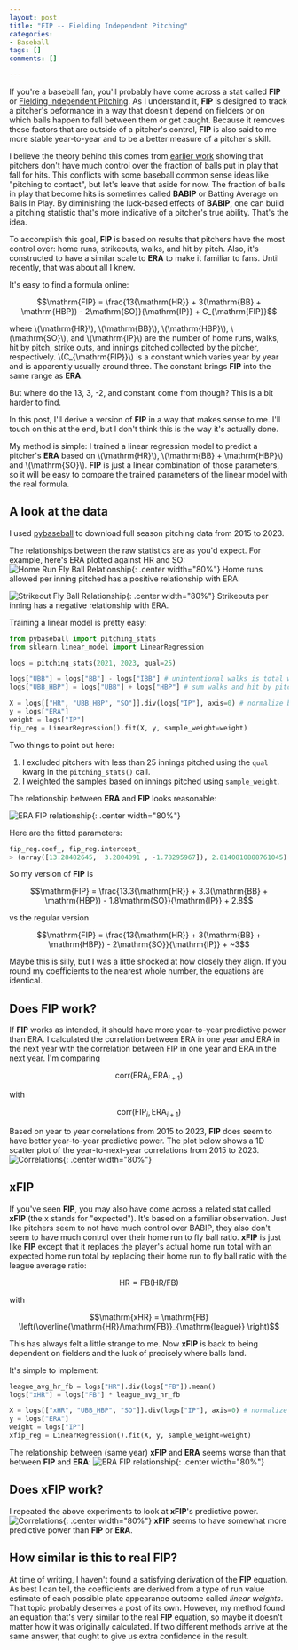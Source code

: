 ```yaml
---
layout: post
title: "FIP -- Fielding Independent Pitching"
categories:
- Baseball
tags: []
comments: []

---
```


If you're a baseball fan, you'll probably have come across a stat called **FIP** or [Fielding Independent Pitching](https://library.fangraphs.com/pitching/fip/). 
As I understand it, **FIP** is designed to track a pitcher's peformance in a way that doesn't depend on fielders or on which balls happen to fall between them or get caught.
Because it removes these factors that are outside of a pitcher's control, **FIP** is also said to me more stable year-to-year and to be a better measure of a pitcher's skill.

I believe the theory behind this comes from [earlier work](https://www.baseballprospectus.com/news/article/878/pitching-and-defense-how-much-control-do-hurlers-have/) showing that pitchers don't have much control over the fraction of balls put in play that fall for hits.
This conflicts with some baseball common sense ideas like "pitching to contact", but let's leave that aside for now.
The fraction of balls in play that become hits is sometimes called **BABIP** or Batting Average on Balls In Play.
By diminishing the luck-based effects of **BABIP**, one can build a pitching statistic that's more indicative of a pitcher's true ability.
That's the idea.

To accomplish this goal, **FIP** is based on results that pitchers have the most control over: home runs, strikeouts, walks, and hit by pitch.
Also, it's constructed to have a similar scale to **ERA** to make it familiar to fans.
Until recently, that was about all I knew. 

It's easy to find a formula online:

$$\mathrm{FIP} = \frac{13{\mathrm{HR}} + 3(\mathrm{BB} + \mathrm{HBP}) - 2\mathrm{SO}}{\mathrm{IP}} + C_{\mathrm{FIP}}$$

where \\(\mathrm{HR}\\), \\(\mathrm{BB}\\), \\(\mathrm{HBP}\\), \\(\mathrm{SO}\\), and \\(\mathrm{IP}\\) are the number of home runs, walks, hit by pitch, strike outs, and innings pitched collected by the pitcher, respectively.
\\(C_{\mathrm{FIP}}\\) is a constant which varies year by year and is apparently usually around three.
The constant brings **FIP** into the same range as **ERA**.

But where do the 13, 3, -2, and constant come from though?
This is a bit harder to find.

In this post, I'll derive a version of **FIP** in a way that makes sense to me.
I'll touch on this at the end, but I don't think this is the way it's actually done.

My method is simple: I trained a linear regression model to predict a pitcher's **ERA** based on \\(\mathrm{HR}\\), \\(\mathrm{BB} + \mathrm{HBP}\\) and \\(\mathrm{SO}\\).
**FIP** is just a linear combination of those parameters, so it will be easy to compare the trained parameters of the linear model with the real formula.
<!-- To distinguish it from the normal version, I'll call it FIFIP or FIP Indpenendent Fielding Independent Pitching. -->


## A look at the data

I used [pybaseball]((https://github.com/jldbc/pybaseball)) to download full season pitching data from 2015 to 2023.

The relationships between the raw statistics are as you'd expect.
For example, here's ERA plotted against HR and SO:
![Home Run Fly Ball Relationship](/assets/img/2024/02/hr_era.png){: .center width="80%"}
Home runs allowed per inning pitched has a positive relationship with ERA.

![Strikeout Fly Ball Relationship](/assets/img/2024/02/so_era.png){: .center width="80%"}
Strikeouts per inning has a negative relationship with ERA.

Training a linear model is pretty easy:
```python
from pybaseball import pitching_stats
from sklearn.linear_model import LinearRegression

logs = pitching_stats(2021, 2023, qual=25)

logs["UBB"] = logs["BB"] - logs["IBB"] # unintentional walks is total walks minus intentional walks
logs["UBB_HBP"] = logs["UBB"] + logs["HBP"] # sum walks and hit by pitch

X = logs[["HR", "UBB_HBP", "SO"]].div(logs["IP"], axis=0) # normalize by innings pitched
y = logs["ERA"]
weight = logs["IP"]
fip_reg = LinearRegression().fit(X, y, sample_weight=weight)
```
Two things to point out here:

1. I excluded pitchers with less than 25 innings pitched using the `qual` kwarg in the `pitching_stats()` call.
2. I weighted the samples based on innings pitched using `sample_weight`.

The relationship between **ERA** and **FIP** looks reasonable:

![ERA FIP relationship](/assets/img/2024/02/era_fip.png){: .center width="80%"}

Here are the fitted parameters:
```python
fip_reg.coef_, fip_reg.intercept_
> (array([13.28482645,  3.2804091 , -1.78295967]), 2.8140810888761045)
```
So my version of **FIP** is

$$\mathrm{FIP} = \frac{13.3{\mathrm{HR}} + 3.3(\mathrm{BB} + \mathrm{HBP}) - 1.8\mathrm{SO}}{\mathrm{IP}} + 2.8$$

vs the regular version

$$\mathrm{FIP} = \frac{13{\mathrm{HR}} + 3(\mathrm{BB} + \mathrm{HBP}) - 2\mathrm{SO}}{\mathrm{IP}} + ~3$$

Maybe this is silly, but I was a little shocked at how closely they align.
If you round my coefficients to the nearest whole number, the equations are identical.

## Does FIP work?
If **FIP** works as intended, it should have more year-to-year predictive power than ERA.
I calculated the correlation between ERA in one year and ERA in the next year with the correlation between FIP in one year and ERA in the next year.
I'm comparing

$$\mathrm{corr}\left(\mathrm{ERA}_i, \mathrm{ERA}_{i+1}\right)$$

with

$$\mathrm{corr}\left(\mathrm{FIP}_i, \mathrm{ERA}_{i+1}\right)$$

Based on year to year correlations from 2015 to 2023, **FIP** does seem to have better year-to-year predictive power.
The plot below shows a 1D scatter plot of the year-to-next-year correlations from 2015 to 2023.
![Correlations](/assets/img/2024/02/correlations.png){: .center width="80%"}

## xFIP
If you've seen **FIP**, you may also have come across a related stat called **xFIP** (the x stands for "expected").
It's based on a familiar observation.
Just like pitchers seem to not have much control over BABIP, they also don't seem to have much control over their home run to fly ball ratio.
**xFIP** is just like **FIP** except that it replaces the player's actual home run total with an expected home run total by replacing their home run to fly ball ratio with the league average ratio:

$$\mathrm{HR} = \mathrm{FB} \left(\mathrm{HR}/\mathrm{FB}\right)$$

with 

$$\mathrm{xHR} = \mathrm{FB} \left(\overline{\mathrm{HR}/\mathrm{FB}}_{\mathrm{league}} \right)$$

This has always felt a little strange to me.
Now **xFIP** is back to being dependent on fielders and the luck of precisely where balls land.

It's simple to implement:
```python
league_avg_hr_fb = logs["HR"].div(logs["FB"]).mean()
logs["xHR"] = logs["FB"] * league_avg_hr_fb

X = logs[["xHR", "UBB_HBP", "SO"]].div(logs["IP"], axis=0) # normalize by innings pitched
y = logs["ERA"]
weight = logs["IP"]
xfip_reg = LinearRegression().fit(X, y, sample_weight=weight)
```
The relationship between (same year) **xFIP** and **ERA** seems worse than that between **FIP** and **ERA**:
![ERA FIP relationship](/assets/img/2024/02/era_xfip.png){: .center width="80%"}

## Does xFIP work?
I repeated the above experiments to look at **xFIP**'s predictive power.
![Correlations](/assets/img/2024/02/correlations_2.png){: .center width="80%"}
**xFIP** seems to have somewhat more predictive power than **FIP** or **ERA**.

## How similar is this to real FIP?

At time of writing, I haven't found a satisfying derivation of the **FIP** equation.
As best I can tell, the coefficients are derived from a type of run value estimate of each possible plate appearance outcome called _linear weights_.
That topic probably deserves a post of its own.
However, my method found an equation that's very similar to the real **FIP** equation, so maybe it doesn't matter how it was originally calculated.
If two different methods arrive at the same answer, that ought to give us extra confidence in the result.